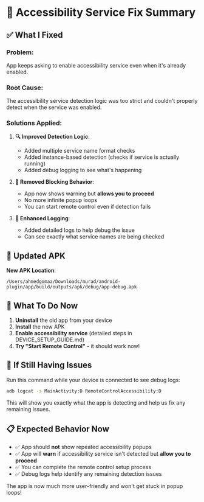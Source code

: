 # 🔧 Accessibility Service Fix Summary

## ✅ What I Fixed

### **Problem**: 
App keeps asking to enable accessibility service even when it's already enabled.

### **Root Cause**: 
The accessibility service detection logic was too strict and couldn't properly detect when the service was enabled.

### **Solutions Applied**:

1. **🔍 Improved Detection Logic**:
   - Added multiple service name format checks
   - Added instance-based detection (checks if service is actually running)
   - Added debug logging to see what's happening

2. **🚫 Removed Blocking Behavior**:
   - App now shows warning but **allows you to proceed**
   - No more infinite popup loops
   - You can start remote control even if detection fails

3. **📝 Enhanced Logging**:
   - Added detailed logs to help debug the issue
   - Can see exactly what service names are being checked

## 📱 Updated APK

**New APK Location**: 
```
/Users/ahmedgomaa/Downloads/murad/android-plugin/app/build/outputs/apk/debug/app-debug.apk
```

## 🔄 What To Do Now

1. **Uninstall** the old app from your device
2. **Install** the new APK 
3. **Enable accessibility service** (detailed steps in DEVICE_SETUP_GUIDE.md)
4. **Try "Start Remote Control"** - it should work now!

## 🐛 If Still Having Issues

Run this command while your device is connected to see debug logs:
```bash
adb logcat -s MainActivity:D RemoteControlAccessibility:D
```

This will show you exactly what the app is detecting and help us fix any remaining issues.

## 📋 Expected Behavior Now

- ✅ App should **not** show repeated accessibility popups
- ✅ App will **warn** if accessibility service isn't detected but **allow you to proceed**
- ✅ You can complete the remote control setup process
- ✅ Debug logs help identify any remaining detection issues

The app is now much more user-friendly and won't get stuck in popup loops!
